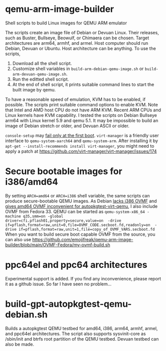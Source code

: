 # qemu-arm-image-builder
Shell scripts to build Linux images for QEMU ARM emulator

The scripts create an image file of Debian or Devuan Linux. Their releases, such as Buster, Bullseye, Beowulf, or Chimaera can be chosen. Target architectures are arm64, armhf, and armel. Host computer should run Debian, Devuan or Ubuntu. Host architecture can be anything. To use the scripts,

1. Download all the shell script.
2. Customize shell variables in `build-arm-debian-qemu-image.sh` or `build-arm-devuan-qemu-image.sh`.
3. Run the editted shell script.
4. At the end of shell script, it prints suitable command lines to start the built image by qemu.

To have a reasonable speed of emulation, KVM has to be enabled, if possible. The scripts print suitable command options to enable KVM. Note that Intel and AMD host CPU do not have ARM KVM. Recent ARM CPUs and Linux kernels have KVM capability. I tested the scripts on Debian Bullseye arm64 with Linux kernel 5.9 and qemu 5.1. It may be impossible to build an image of Debian stretch or older, and Devuan ASCII or older.

`console-setup` may [fail only at the first boot]( https://bugs.debian.org/cgi-bin/bugreport.cgi?bug=973688). `virt-manager` is a friendly user interface to `qemu-system-aarch64` and `qemu-system-arm`. After installing it by `apt-get --install-recommends install virt-manager`, you might need to apply a patch at https://github.com/virt-manager/virt-manager/issues/174

# Secure bootable images for i386/amd64
By setting `ARCH=amd64` or `ARCH=i386` shell variable, the same scripts can produce secure-bootable QEMU images. As Debian [lacks i386 OVMF](https://bugs.debian.org/cgi-bin/bugreport.cgi?bug=842683) and [gives amd64 OVMF inconvenient for autopkgtest-virt-qemu](https://bugs.debian.org/cgi-bin/bugreport.cgi?bug=973783), I also include OVMF from Fedora 33. QEMU can be started as `qemu-system-x86_64 -machine q35,smm=on -global driver=cfi.pflash01,property=secure,value=on  -drive if=pflash,format=raw,unit=0,file=OVMF_CODE.secboot.fd,readonly=on  -drive if=pflash,format=raw,unit=1,file=copy_of_OVMF_VARS.secboot.fd`
When you want to build secure boot capable OVMF from the source, you can also use https://github.com/emojifreak/qemu-arm-image-builder/blob/main/OVMF-Fedora/my-ovmf-build.sh 

# ppc64el and ppc64 architectures
Experimental support is added. If you find any inconvenience, please report it as a github issue. So far I have seen no problem...

# build-gpt-autopkgtest-qemu-debian.sh
Builds a autopkgtest QEMU testbed for amd64, i386, arm64, armhf, armel, and ppc64el architectures.
The script also supports sysvinit-core as /sbin/init and btrfs root partition of the QEMU testbed.
Devuan testbed can also be made.
